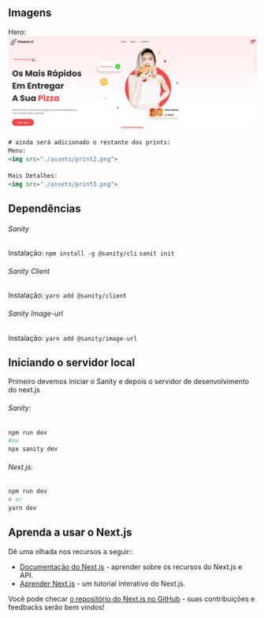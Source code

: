 ## Imagens

Hero:
<img src="./assets/print.png">

```html
# ainda será adicionado o restante dos prints:
Menu:
<img src="./assets/print2.png">

Mais Detalhes:
<img src="./assets/print3.png">
```


## Dependências

###### Sanity

Instalação:
```npm install -g @sanity/cli```
```sanit init```

###### Sanity Client

Instalação:
 ```yarn add @sanity/client```

###### Sanity Image-url

Instalação:
 ```yarn add @sanity/image-url```


## Iniciando o servidor local
Primeiro devemos iniciar o Sanity e depois o servidor de desenvolvimento do next.js

###### Sanity:
```bash
npm run dev
#ou
npx sanity dev
```

###### Next.js:
```bash
npm run dev
# or
yarn dev
```


## Aprenda a usar o Next.js

Dê uma olhada nos recursos a seguir::

- [Documentação do Next.js](https://nextjs.org/docs) - aprender sobre os recursos do Next.js e API.
- [Aprender Next.js](https://nextjs.org/learn) - um tutorial interativo do Next.js.

Você pode checar [o repositório do Next.js no GitHub](https://github.com/vercel/next.js/) - suas contribuições e feedbacks serão bem vindos!